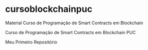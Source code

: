 # cursoblockchainpuc
Material Curso de Programação de Smart Contracts em Blockchain

Curso de Programação de Smart Contracts em Blockchain PUC

Meu Primeiro Repositório
